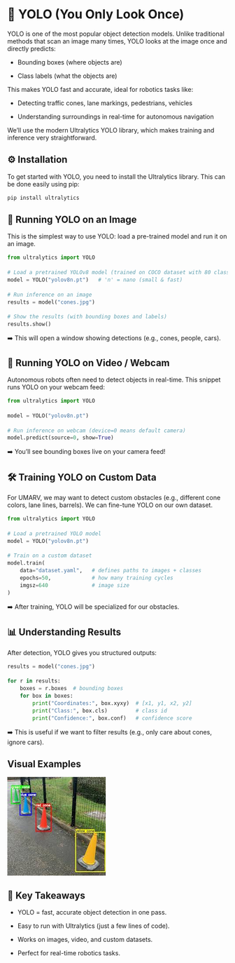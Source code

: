 # 🐆 YOLO (You Only Look Once)

YOLO is one of the most popular object detection models. Unlike traditional methods that scan an image many times, YOLO looks at the image once and directly predicts:

* Bounding boxes (where objects are)

* Class labels (what the objects are)

This makes YOLO fast and accurate, ideal for robotics tasks like:

* Detecting traffic cones, lane markings, pedestrians, vehicles

* Understanding surroundings in real-time for autonomous navigation

We’ll use the modern Ultralytics YOLO library, which makes training and inference very straightforward.

## ⚙️ Installation
To get started with YOLO, you need to install the Ultralytics library. This can be done easily using pip:

```bash
pip install ultralytics
```

## 📸 Running YOLO on an Image

This is the simplest way to use YOLO: load a pre-trained model and run it on an image.

```python
from ultralytics import YOLO

# Load a pretrained YOLOv8 model (trained on COCO dataset with 80 classes)
model = YOLO("yolov8n.pt")   # 'n' = nano (small & fast)

# Run inference on an image
results = model("cones.jpg")

# Show the results (with bounding boxes and labels)
results.show()

```


➡️ This will open a window showing detections (e.g., cones, people, cars).

## 🎥 Running YOLO on Video / Webcam

Autonomous robots often need to detect objects in real-time.
This snippet runs YOLO on your webcam feed:

```python
from ultralytics import YOLO

model = YOLO("yolov8n.pt")

# Run inference on webcam (device=0 means default camera)
model.predict(source=0, show=True)
```


➡️ You’ll see bounding boxes live on your camera feed!

## 🛠️ Training YOLO on Custom Data

For UMARV, we may want to detect custom obstacles (e.g., different cone colors, lane lines, barrels).
We can fine-tune YOLO on our own dataset.

```python
from ultralytics import YOLO

# Load a pretrained YOLO model
model = YOLO("yolov8n.pt")

# Train on a custom dataset
model.train(
    data="dataset.yaml",   # defines paths to images + classes
    epochs=50,             # how many training cycles
    imgsz=640              # image size
)

```

➡️ After training, YOLO will be specialized for our obstacles.

## 📊 Understanding Results

After detection, YOLO gives you structured outputs:

```python
results = model("cones.jpg")

for r in results:
    boxes = r.boxes  # bounding boxes
    for box in boxes:
        print("Coordinates:", box.xyxy)  # [x1, y1, x2, y2]
        print("Class:", box.cls)         # class id
        print("Confidence:", box.conf)   # confidence score
```

➡️ This is useful if we want to filter results (e.g., only care about cones, ignore cars).

## Visual Examples
![alt text](image-9.png)

## 🔑 Key Takeaways

* YOLO = fast, accurate object detection in one pass.

* Easy to run with Ultralytics (just a few lines of code).

* Works on images, video, and custom datasets.

* Perfect for real-time robotics tasks.